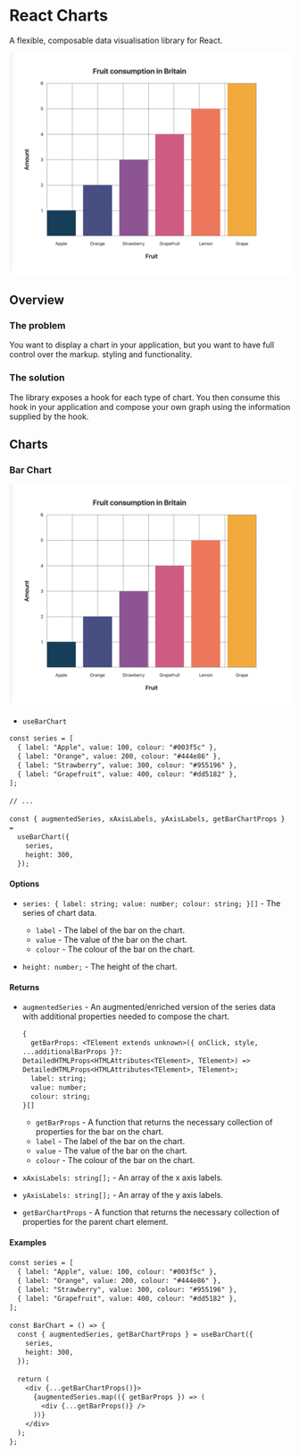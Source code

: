 # React Charts

A flexible, composable data visualisation library for React.

![# React Charts](documentation/react-charts.png)

## Overview

### The problem

You want to display a chart in your application, but you want to have full control over the markup. styling and functionality.

### The solution

The library exposes a hook for each type of chart. You then consume this hook in your application and compose your own graph using the information supplied by the hook.

## Charts

### Bar Chart

![# Bar Chart](documentation/bar-chart.png)

- `useBarChart`

```tsx
const series = [
  { label: "Apple", value: 100, colour: "#003f5c" },
  { label: "Orange", value: 200, colour: "#444e86" },
  { label: "Strawberry", value: 300, colour: "#955196" },
  { label: "Grapefruit", value: 400, colour: "#dd5182" },
];

// ...

const { augmentedSeries, xAxisLabels, yAxisLabels, getBarChartProps } =
  useBarChart({
    series,
    height: 300,
  });
```

#### Options

- `series: { label: string; value: number; colour: string; }[]` - The series of chart data.

  - `label` - The label of the bar on the chart.
  - `value` - The value of the bar on the chart.
  - `colour` - The colour of the bar on the chart.

- `height: number;` - The height of the chart.

#### Returns

- `augmentedSeries` - An augmented/enriched version of the series data with additional properties needed to compose the chart.

  ```
  {
    getBarProps: <TElement extends unknown>({ onClick, style, ...additionalBarProps }?: DetailedHTMLProps<HTMLAttributes<TElement>, TElement>) => DetailedHTMLProps<HTMLAttributes<TElement>, TElement>;
    label: string;
    value: number;
    colour: string;
  }[]
  ```

  - `getBarProps` - A function that returns the necessary collection of properties for the bar on the chart.
  - `label` - The label of the bar on the chart.
  - `value` - The value of the bar on the chart.
  - `colour` - The colour of the bar on the chart.

- `xAxisLabels: string[];` - An array of the x axis labels.
- `yAxisLabels: string[];` - An array of the y axis labels.

- `getBarChartProps` - A function that returns the necessary collection of properties for the parent chart element.

#### Examples

```tsx
const series = [
  { label: "Apple", value: 100, colour: "#003f5c" },
  { label: "Orange", value: 200, colour: "#444e86" },
  { label: "Strawberry", value: 300, colour: "#955196" },
  { label: "Grapefruit", value: 400, colour: "#dd5182" },
];

const BarChart = () => {
  const { augmentedSeries, getBarChartProps } = useBarChart({
    series,
    height: 300,
  });

  return (
    <div {...getBarChartProps()}>
      {augmentedSeries.map(({ getBarProps }) => (
        <div {...getBarProps()} />
      ))}
    </div>
  );
};
```
